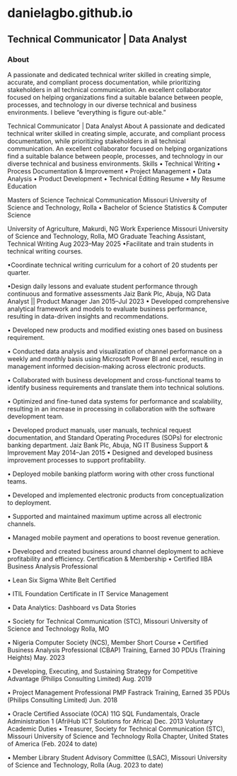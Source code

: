 # danielagbo.github.io

## Technical Communicator | Data Analyst

### About
A passionate and dedicated technical writer skilled in creating simple, accurate, and compliant process documentation, while prioritizing stakeholders in all technical communication. An excellent collaborator focused on helping organizations find a suitable balance between people, processes, and technology in our diverse technical and business environments. I believe “everything is figure out-able.”


Technical Communicator | Data Analyst
About
A passionate and dedicated technical writer skilled in creating simple, accurate, and compliant process documentation, while prioritizing stakeholders in all technical communication. An excellent collaborator focused on helping organizations find a suitable balance between people, processes, and technology in our diverse technical and business environments.
Skills
•⁠ ⁠Technical Writing
•⁠ Process Documentation & Improvement
•⁠ Project Management
•⁠ ⁠Data Analysis
•⁠ ⁠Product Development
•⁠ Technical Editing
Resume
•	My Resume
Education

Masters of Science
Technical Communication
Missouri University of Science and Technology, Rolla
•⁠ Bachelor of Science
Statistics & Computer Science

University of Agriculture, Makurdi, NG
Work Experience
Missouri University of Science and Technology, Rolla, MO
Graduate Teaching Assistant, Technical Writing Aug 2023–May 2025
•Facilitate and train students in technical writing courses.

•Coordinate technical writing curriculum for a cohort of 20 students per quarter.

•Design daily lessons and evaluate student performance through continuous and formative assessments
Jaiz Bank Plc, Abuja, NG
Data Analyst || Product Manager Jan 2015–Jul 2023
• Developed comprehensive analytical framework and models to evaluate business performance, resulting in data-driven insights and recommendations.

• Developed new products and modified existing ones based on business requirement. 

• Conducted data analysis and visualization of channel performance on a weekly and monthly basis using Microsoft Power BI and excel, resulting in management informed decision-making across electronic products. 

• Collaborated with business development and cross-functional teams to identify business requirements and translate them into technical solutions. 

• Optimized and fine-tuned data systems for performance and scalability, resulting in an increase in processing in collaboration with the software development team. 

• Developed product manuals, user manuals, technical request documentation, and Standard Operating Procedures (SOPs) for electronic banking department.
Jaiz Bank Plc, Abuja, NG
IT Business Support & Improvement May 2014–Jan 2015
• Designed and developed business improvement processes to support profitability.

• Deployed mobile banking platform woring with other cross functional teams. 

• Developed and implemented electronic products from conceptualization to deployment.

• Supported and maintained maximum uptime across all electronic channels. 

• Managed mobile payment and operations to boost revenue generation. 

• Developed and created business around channel deployment to achieve profitability and efficiency.
Certification & Membership
• Certified IIBA Business Analysis Professional 

• Lean Six Sigma White Belt Certified 

• ITIL Foundation Certificate in IT Service Management 

• Data Analytics: Dashboard vs Data Stories 

• Society for Technical Communication (STC), Missouri University of Science and Technology Rolla, MO 

• Nigeria Computer Society (NCS), Member
Short Course
• Certified Business Analysis Professional (CBAP) Training, Earned 30 PDUs (Training Heights) May. 2023

• Developing, Executing, and Sustaining Strategy for Competitive Advantage (Philips Consulting Limited) Aug. 2019

• Project Management Professional PMP Fastrack Training, Earned 35 PDUs (Philips Consulting Limited) Jun. 2018

• Oracle Certified Associate (OCA) 11G SQL Fundamentals, Oracle Administration 1 (AfriHub ICT Solutions for Africa) Dec. 2013
Voluntary Academic Duties
• Treasurer, Society for Technical Communication (STC), Missouri University of Science and Technology Rolla Chapter, United States of America (Feb. 2024 to date)

• Member Library Student Advisory Committee (LSAC), Missouri University of Science and Technology, Rolla (Aug. 2023 to date)
